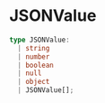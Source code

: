 # JSONValue

```ts
type JSONValue:
  | string
  | number
  | boolean
  | null
  | object
  | JSONValue[];
```
